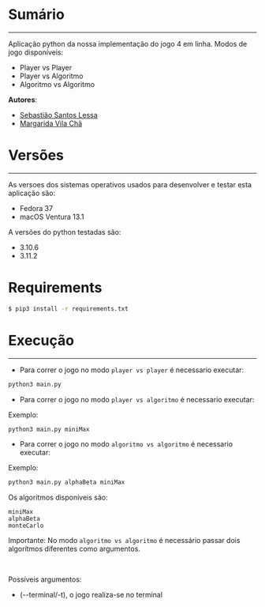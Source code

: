 # Sumário

--- 

Aplicação python da nossa implementação do jogo 4 em linha.
Modos de jogo disponíveis:
- Player vs Player
- Player vs Algoritmo
- Algoritmo vs Algoritmo



**Autores**:
- [Sebastião Santos Lessa](https://github.com/seblessa/)
- [Margarida Vila Chã](https://github.com/margaridavc/)


# Versões

---

As versoes dos sistemas operativos usados para desenvolver e testar esta aplicação são:
- Fedora 37
- macOS Ventura 13.1

A versões do python testadas são:
- 3.10.6
- 3.11.2


# Requirements
   ```bash
   $ pip3 install -r requirements.txt
   ```


# Execução

---

- Para correr o jogo no modo `player vs player` é necessario executar:


```bash
python3 main.py
```


- Para correr o jogo no modo `player vs algoritmo` é necessario executar:

Exemplo:
```bash
python3 main.py miniMax
```



- Para correr o jogo no modo `algoritmo vs algoritmo` é necessario executar:

Exemplo:
```bash
python3 main.py alphaBeta miniMax
```

Os algorítmos disponíveis são:


```
miniMax
alphaBeta
monteCarlo
```

Importante: No modo `algoritmo vs algoritmo` é necessário passar dois algorítmos diferentes como argumentos.

<br/>

Possíveis argumentos:

- (--terminal/-t), o jogo realiza-se no terminal

